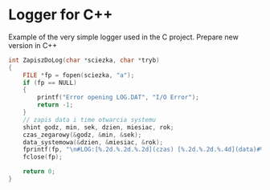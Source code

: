 # Logger for C++

Example of the very simple logger used in the C project.
Prepare new version in C++

```c
int ZapiszDoLog(char *sciezka, char *tryb)
{
	FILE *fp = fopen(sciezka, "a");
	if (fp == NULL)
	{
		printf("Error opening LOG.DAT", "I/O Error");
		return -1;
	}
	// zapis data i time otwarcia systemu 
	shint godz, min, sek, dzien, miesiac, rok;
	czas_zegarowy(&godz, &min, &sek);
	data_systemowa(&dzien, &miesiac, &rok);
	fprintf(fp, "\n#LOG:[%.2d.%.2d.%.2d](czas) [%.2d.%.2d.%.4d](data)#%s", godz, min, sek, dzien, miesiac, rok, tryb);
	fclose(fp);

	return 0;
}
```


